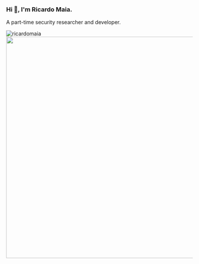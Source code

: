 ### Hi 👋, I'm Ricardo Maia. 
A part-time security researcher and developer.

<p><img align="left" src="https://github-readme-stats.vercel.app/api?username=ricardomaia&show_icons=true&locale=en" alt="ricardomaia" /></p>

<img src="https://cr-ss-service.azurewebsites.net/api/ScreenShot?widget=summary&username=ricardomaia&badges=2&show-avatar=false&style=--float:left;" width="600"/>
